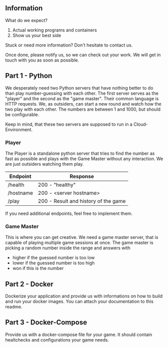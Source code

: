 
## Information

What do we expect?

 1. Actual working programs and containers
 1. Show us your best side

Stuck or need more information? Don't hesitate to contact us.

Once done, please notify us, so we can check out your work. We will get in touch with you as soon as possible.

## Part 1 - Python

We desperately need two Python servers that have nothing better to do than play number-guessing with each other. The first server serves as the "player" and the second as the "game master". Their common language is HTTP requests. We, as outsiders, can start a new round and watch how the two play with each other. The numbers are between 1 and 1000, but should be configurable.

Keep in mind, that these two servers are supposed to run in a Cloud-Environment.

### Player

The Player is a standalone python server that tries to find the number as fast as possible and plays with the Game Master without any interaction. We are just outsiders watching them play.

| Endpoint  | Response |
|---|---|
| /health | 200 - "healthy" |
| /hostname | 200 - \<server hostname\>  |
| /play | 200 - Result and history of the game |

If you need additional endpoints, feel free to implement them.

### Game Master

This is where you can get creative. We need a game master server, that is capable of playing multiple game sessions at once. The game master is picking a random number inside the range and answers with
- higher if the guessed number is too low
- lower if the guessed number is too high
- won if this is the number

## Part 2 - Docker
Dockerize your application and provide us with informations on how to build and run your docker images.
You can attach your documentation to this readme.

## Part 3 - Docker-Compose
Provide us with a docker-compose file for your game. It should contain healtchecks and configurations your game needs.